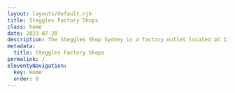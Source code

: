 ```yaml
---
layout: layouts/default.njk
title: Steggles Factory Shops
class: home
date: 2023-07-20
description: The Steggles Shop Sydney is a factory outlet located at 13-15 Amax Ave, Girraween and your one-stop shop for fresh poultry and turkey, served by our friendly and experienced staff, direct to the public at great prices.
metadata:
  title: Steggles Factory Shops
permalink: /
eleventyNavigation:
  key: Home
  order: 0
---
```











